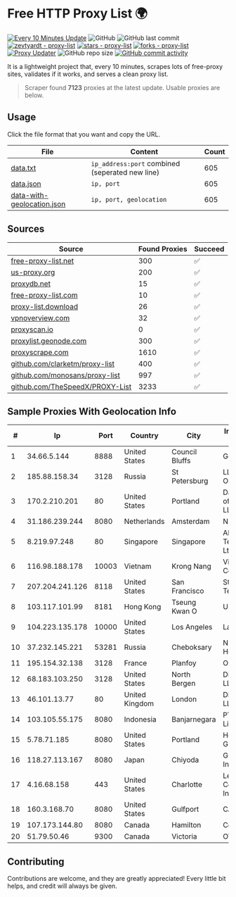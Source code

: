 
# Free HTTP Proxy List 🌍

[![Every 10 Minutes Update](https://github.com/mertguvencli/http-proxy-list/actions/workflows/main.yml/badge.svg?branch=main)](https://github.com/mertguvencli/http-proxy-list/actions/workflows/main.yml)
![GitHub](https://img.shields.io/github/license/mertguvencli/http-proxy-list)
![GitHub last commit](https://img.shields.io/github/last-commit/mertguvencli/http-proxy-list)
[![zevtyardt - proxy-list](https://img.shields.io/static/v1?label=zevtyardt&message=proxy-list&color=blue&logo=github)](https://github.com/zevtyardt/proxy-list "Go to GitHub repo")
[![stars - proxy-list](https://img.shields.io/github/stars/zevtyardt/proxy-list?style=social)](https://github.com/zevtyardt/proxy-list)
[![forks - proxy-list](https://img.shields.io/github/forks/zevtyardt/proxy-list?style=social)](https://github.com/zevtyardt/proxy-list)
[![Proxy Updater](https://github.com/zevtyardt/proxy-list/workflows/Proxy%20Updater/badge.svg)](https://github.com/zevtyardt/proxy-list/actions?query=workflow:"Proxy+Updater")
![GitHub repo size](https://img.shields.io/github/repo-size/zevtyardt/proxy-list)
[![GitHub commit activity](https://img.shields.io/github/commit-activity/m/zevtyardt/proxy-list?logo=commits)](https://github.com/zevtyardt/proxy-list/commits/main)

It is a lightweight project that, every 10 minutes, scrapes lots of free-proxy sites, validates if it works, and serves a clean proxy list.

> Scraper found **7123** proxies at the latest update. Usable proxies are below.

## Usage

Click the file format that you want and copy the URL.

|File|Content|Count|
|----|-------|-----|
|[data.txt](https://raw.githubusercontent.com/mertguvencli/http-proxy-list/main/proxy-list/data.txt)|`ip_address:port` combined (seperated new line)|605|
|[data.json](https://raw.githubusercontent.com/mertguvencli/http-proxy-list/main/proxy-list/data.json)|`ip, port`|605|
|[data-with-geolocation.json](https://raw.githubusercontent.com/mertguvencli/http-proxy-list/main/proxy-list/data-with-geolocation.json)|`ip, port, geolocation`|605|

## Sources

|Source|Found Proxies|Succeed|
|------|-------------|-------|
|[free-proxy-list.net](https://free-proxy-list.net)|300|✅|
|[us-proxy.org](https://www.us-proxy.org)|200|✅|
|[proxydb.net](http://proxydb.net)|15|✅|
|[free-proxy-list.com](https://free-proxy-list.com/?page=&port=&type%5B%5D=http&type%5B%5D=https&up_time=0&search=Search)|10|✅|
|[proxy-list.download](https://www.proxy-list.download/HTTP)|26|✅|
|[vpnoverview.com](https://vpnoverview.com/privacy/anonymous-browsing/free-proxy-servers)|32|✅|
|[proxyscan.io](https://www.proxyscan.io)|0|✅|
|[proxylist.geonode.com](https://proxylist.geonode.com/api/proxy-list?limit=300&page=1&sort_by=lastChecked&sort_type=desc&protocols=http,https)|300|✅|
|[proxyscrape.com](https://api.proxyscrape.com/v2/?request=displayproxies&protocol=http&timeout=10000&country=all&ssl=all&anonymity=all)|1610|✅|
|[github.com/clarketm/proxy-list](https://raw.githubusercontent.com/clarketm/proxy-list/master/proxy-list-raw.txt)|400|✅|
|[github.com/monosans/proxy-list](https://raw.githubusercontent.com/monosans/proxy-list/main/proxies/http.txt)|997|✅|
|[github.com/TheSpeedX/PROXY-List](https://raw.githubusercontent.com/TheSpeedX/PROXY-List/master/http.txt)|3233|✅|


## Sample Proxies With Geolocation Info

|#|Ip|Port|Country|City|Internet Service Provider|
|-|--|----|-------|----|-------------------------|
|1|34.66.5.144|8888|United States|Council Bluffs|Google LLC|
|2|185.88.158.34|3128|Russia|St Petersburg|LLC Country Online|
|3|170.2.210.201|80|United States|Portland|Daimler Trucks of North America LLC|
|4|31.186.239.244|8080|Netherlands|Amsterdam|NetSkope Inc|
|5|8.219.97.248|80|Singapore|Singapore|Alibaba (US) Technology Co., Ltd.|
|6|116.98.188.178|10003|Vietnam|Krong Nang|Viettel Corporation|
|7|207.204.241.126|8118|United States|San Francisco|Strong Technology|
|8|103.117.101.99|8181|Hong Kong|Tseung Kwan O|US-DMITINC|
|9|104.223.135.178|10000|United States|Los Angeles|LayerHost|
|10|37.232.145.221|53281|Russia|Cheboksary|Net By Net Holding LLC|
|11|195.154.32.138|3128|France|Planfoy|Online S.A.S.|
|12|68.183.103.250|3128|United States|North Bergen|DigitalOcean, LLC|
|13|46.101.13.77|80|United Kingdom|London|DigitalOcean, LLC|
|14|103.105.55.175|8080|Indonesia|Banjarnegara|PT. Mega Artha Lintas Data|
|15|5.78.71.185|8080|United States|Portland|Hetzner Online GmbH|
|16|118.27.113.167|8080|Japan|Chiyoda|GMO Internet, Inc.|
|17|4.16.68.158|443|United States|Charlotte|Level 3 Communications, Inc.|
|18|160.3.168.70|8080|United States|Gulfport|CABLE ONE, INC.|
|19|107.173.144.80|8080|Canada|Hamilton|ColoCrossing|
|20|51.79.50.46|9300|Canada|Victoria|OVH SAS|



## Contributing

Contributions are welcome, and they are greatly appreciated! Every
little bit helps, and credit will always be given.

